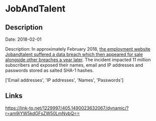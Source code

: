 # JobAndTalent

## Description

Date: 2018-02-01

Description:
In approximately February 2018, <a href="https://www.zdnet.com/article/hacker-puts-up-for-sale-third-round-of-hacked-databases-on-the-dark-web/" target="_blank" rel="noopener">the employment website Jobandtalent suffered a data breach which then appeared for sale alongside other breaches a year later</a>. The incident impacted 11 million subscribers and exposed their names, email and IP addresses and passwords stored as salted SHA-1 hashes.


['Email addresses', 'IP addresses', 'Names', 'Passwords']

## Links

https://link-to.net/1229997/405.1490023632067/dynamic/?r=am9iYW5kdGFsZW50LmNvbQ==